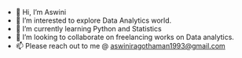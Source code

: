- 👋 Hi, I’m Aswini 
- 👀 I’m interested to explore Data Analytics world.
- 🌱 I’m currently learning Python and Statistics
- 💞️ I’m looking to collaborate on freelancing works on Data analytics.
- 📫 Please reach out to me @ aswiniragothaman1993@gmail.com


<!---
AswiniRagothaman1993/AswiniRagothaman1993 is a ✨ special ✨ repository because its `README.md` (this file) appears on your GitHub profile.
You can click the Preview link to take a look at your changes.
--->
